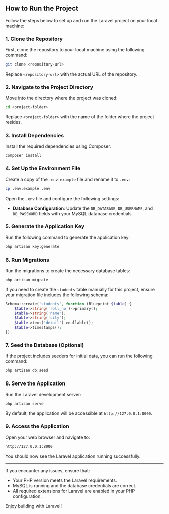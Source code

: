 ## How to Run the Project

Follow the steps below to set up and run the Laravel project on your local machine:

### 1. Clone the Repository

First, clone the repository to your local machine using the following command:
```bash
git clone <repository-url>
```
Replace `<repository-url>` with the actual URL of the repository.

### 2. Navigate to the Project Directory

Move into the directory where the project was cloned:
```bash
cd <project-folder>
```
Replace `<project-folder>` with the name of the folder where the project resides.

### 3. Install Dependencies

Install the required dependencies using Composer:
```bash
composer install
```

### 4. Set Up the Environment File

Create a copy of the `.env.example` file and rename it to `.env`:
```bash
cp .env.example .env
```

Open the `.env` file and configure the following settings:
- **Database Configuration**: Update the `DB_DATABASE`, `DB_USERNAME`, and `DB_PASSWORD` fields with your MySQL database credentials.

### 5. Generate the Application Key

Run the following command to generate the application key:
```bash
php artisan key:generate
```

### 6. Run Migrations

Run the migrations to create the necessary database tables:
```bash
php artisan migrate
```

If you need to create the `students` table manually for this project, ensure your migration file includes the following schema:
```php
Schema::create('students', function (Blueprint $table) {
    $table->string('roll_no')->primary();
    $table->string('name');
    $table->string('city');
    $table->text('detail')->nullable();
    $table->timestamps();
});
```

### 7. Seed the Database (Optional)

If the project includes seeders for initial data, you can run the following command:
```bash
php artisan db:seed
```

### 8. Serve the Application

Run the Laravel development server:
```bash
php artisan serve
```

By default, the application will be accessible at `http://127.0.0.1:8000`.

### 9. Access the Application

Open your web browser and navigate to:
```
http://127.0.0.1:8000
```

You should now see the Laravel application running successfully.

---

If you encounter any issues, ensure that:
- Your PHP version meets the Laravel requirements.
- MySQL is running and the database credentials are correct.
- All required extensions for Laravel are enabled in your PHP configuration.

Enjoy building with Laravel!

